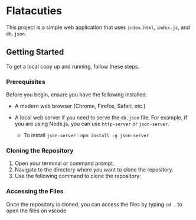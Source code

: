 # Flatacuties

This project is a simple web application that uses `index.html`, `index.js`, and `db.json`.

## Getting Started

To get a local copy up and running, follow these steps.

### Prerequisites

Before you begin, ensure you have the following installed:

* A modern web browser (Chrome, Firefox, Safari, etc.)
*  A local web server if you need to serve the `db.json` file. For example, if you are using Node.js, you can use `http-server` or `json-server`.

    * To install `json-server` : `npm install -g json-server`

### Cloning the Repository

1.  Open your terminal or command prompt.
2.  Navigate to the directory where you want to clone the repository.
3.  Use the following command to clone the repository:


### Accessing the Files

Once the repository is cloned, you can access the files by typing `cd .` to open the files on vscode


